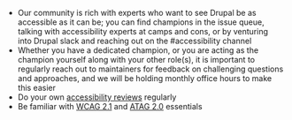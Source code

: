 * Our community is rich with experts who want to see Drupal be as accessible as it can be; you can find champions in the issue queue, talking with accessibility experts at camps and cons, or by venturing into Drupal slack and reaching out on the #accessibility channel
* Whether you have a dedicated champion, or you are acting as the champion yourself along with your other role(s), it is important to regularly reach out to maintainers for feedback on challenging questions and approaches, and we will be holding monthly office hours to make this easier
* Do your own [accessibility reviews](https://www.drupal.org/docs/8/accessibility/how-to-do-an-accessibility-review) regularly
* Be familiar with [WCAG 2.1](https://www.w3.org/WAI/WCAG21/quickref/) and [ATAG 2.0](https://www.w3.org/WAI/standards-guidelines/atag/glance/) essentials